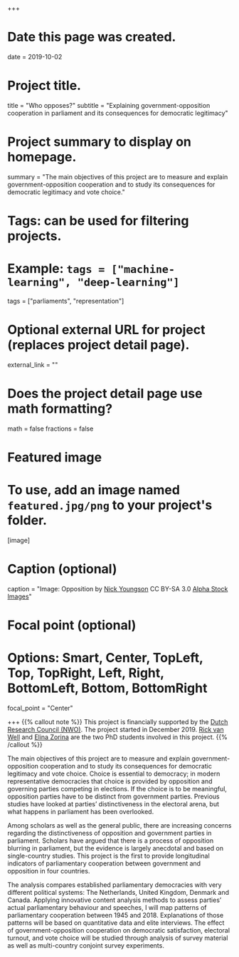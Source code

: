 +++
# Date this page was created.
date = 2019-10-02

# Project title.
title = "Who opposes?"
subtitle = "Explaining government-opposition cooperation in parliament and its consequences for democratic legitimacy"

# Project summary to display on homepage.
summary = "The main objectives of this project are to measure and explain government-opposition cooperation and to study its consequences for democratic legitimacy and vote choice."

# Tags: can be used for filtering projects.
# Example: `tags = ["machine-learning", "deep-learning"]`
tags = ["parliaments", "representation"]

# Optional external URL for project (replaces project detail page).
external_link = ""

# Does the project detail page use math formatting?
math = false
fractions = false

# Featured image
# To use, add an image named `featured.jpg/png` to your project's folder. 
[image]
  # Caption (optional)
  caption = "Image: Opposition by [Nick Youngson](http://www.nyphotographic.com/ ) CC BY-SA 3.0 [Alpha Stock Images](http://alphastockimages.com/ )"
  
  # Focal point (optional)
  # Options: Smart, Center, TopLeft, Top, TopRight, Left, Right, BottomLeft, Bottom, BottomRight
  focal_point = "Center"

  
+++
{{% callout note %}}
This project is financially supported by the [Dutch Research Council (NWO)](https://www.nwo.nl/en/research-and-results/programmes/nwo/talent-scheme/vidi-awards-2018.html). The project started in December 2019. [Rick van Well](https://www.universiteitleiden.nl/en/staffmembers/rick-van-well) and [Elina Zorina](https://hu.linkedin.com/in/elina-zorina) are the two PhD students involved in this project. 
{{% /callout %}}

The main objectives of this project are to measure and explain government-opposition cooperation and to study its consequences for democratic legitimacy and vote choice. Choice is essential to democracy; in modern representative democracies that choice is provided by opposition and governing parties competing in elections. If the choice is to be meaningful, opposition parties have to be distinct from government parties. Previous studies have looked at parties’ distinctiveness in the electoral arena, but what happens in parliament has been overlooked.

Among scholars as well as the general public, there are increasing concerns regarding the distinctiveness of opposition and government parties in parliament. Scholars have argued that there is a process of opposition blurring in parliament, but the evidence is largely anecdotal and based on single-country studies. This project is the first to provide longitudinal indicators of parliamentary cooperation between government and opposition in four countries. 

The analysis compares established parliamentary democracies with very different political systems: The Netherlands, United Kingdom, Denmark and Canada. Applying innovative content analysis methods to assess parties’ actual parliamentary behaviour and speeches, I will map patterns of parliamentary cooperation between 1945 and 2018. Explanations of those patterns will be based on quantitative data and elite interviews. The effect of government-opposition cooperation on democratic satisfaction, electoral turnout, and vote choice will be studied through analysis of survey material as well as multi-country conjoint survey experiments. 



